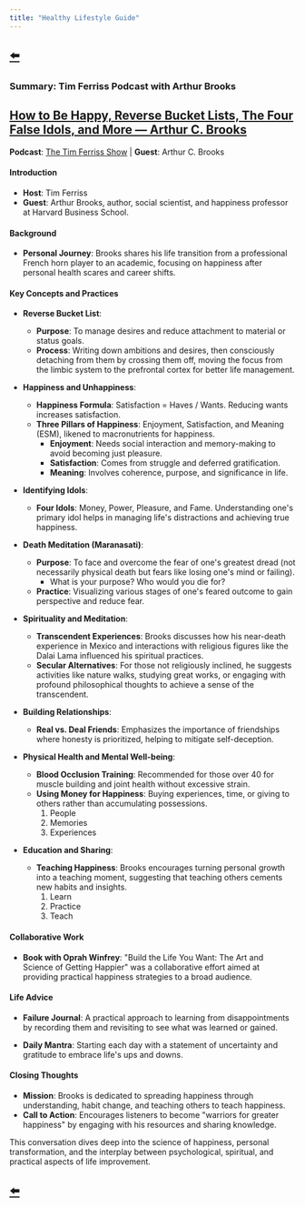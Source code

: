 ```yaml
---
title: "Healthy Lifestyle Guide"
---
```


## [⬅️](/)

### **Summary: Tim Ferriss Podcast with Arthur Brooks**

## [How to Be Happy, Reverse Bucket Lists, The Four False Idols, and More — Arthur C. Brooks](https://www.youtube.com/watch?v=LFKY1scJepM)

**Podcast**: [The Tim Ferriss Show](https://tim.blog/podcast/) | **Guest**: Arthur C. Brooks

#### **Introduction**
- **Host**: Tim Ferriss
- **Guest**: Arthur Brooks, author, social scientist, and happiness professor at Harvard Business School.

#### **Background**
- **Personal Journey**: Brooks shares his life transition from a professional French horn player to an academic, focusing on happiness after personal health scares and career shifts.

#### **Key Concepts and Practices**

- **Reverse Bucket List**:
  - **Purpose**: To manage desires and reduce attachment to material or status goals.
  - **Process**: Writing down ambitions and desires, then consciously detaching from them by crossing them off, moving the focus from the limbic system to the prefrontal cortex for better life management.

- **Happiness and Unhappiness**:
  - **Happiness Formula**: Satisfaction = Haves / Wants. Reducing wants increases satisfaction.
  - **Three Pillars of Happiness**: Enjoyment, Satisfaction, and Meaning (ESM), likened to macronutrients for happiness.
    - **Enjoyment**: Needs social interaction and memory-making to avoid becoming just pleasure.
    - **Satisfaction**: Comes from struggle and deferred gratification.
    - **Meaning**: Involves coherence, purpose, and significance in life.

- **Identifying Idols**:
  - **Four Idols**: Money, Power, Pleasure, and Fame. Understanding one's primary idol helps in managing life's distractions and achieving true happiness.

- **Death Meditation (Maranasati)**:
  - **Purpose**: To face and overcome the fear of one's greatest dread (not necessarily physical death but fears like losing one's mind or failing).
    - What is your purpose? Who would you die for?
  - **Practice**: Visualizing various stages of one's feared outcome to gain perspective and reduce fear.


- **Spirituality and Meditation**:
  - **Transcendent Experiences**: Brooks discusses how his near-death experience in Mexico and interactions with religious figures like the Dalai Lama influenced his spiritual practices.
  - **Secular Alternatives**: For those not religiously inclined, he suggests activities like nature walks, studying great works, or engaging with profound philosophical thoughts to achieve a sense of the transcendent.

- **Building Relationships**:
  - **Real vs. Deal Friends**: Emphasizes the importance of friendships where honesty is prioritized, helping to mitigate self-deception.

- **Physical Health and Mental Well-being**:
  - **Blood Occlusion Training**: Recommended for those over 40 for muscle building and joint health without excessive strain.
  - **Using Money for Happiness**: Buying experiences, time, or giving to others rather than accumulating possessions.
    1. People
    2. Memories
    3. Experiences

- **Education and Sharing**:
  - **Teaching Happiness**: Brooks encourages turning personal growth into a teaching moment, suggesting that teaching others cements new habits and insights.
    1. Learn
    2. Practice
    3. Teach

#### **Collaborative Work**
- **Book with Oprah Winfrey**: "Build the Life You Want: The Art and Science of Getting Happier" was a collaborative effort aimed at providing practical happiness strategies to a broad audience.

#### **Life Advice**
- **Failure Journal**: A practical approach to learning from disappointments by recording them and revisiting to see what was learned or gained.

- **Daily Mantra**: Starting each day with a statement of uncertainty and gratitude to embrace life's ups and downs.

#### **Closing Thoughts**
- **Mission**: Brooks is dedicated to spreading happiness through understanding, habit change, and teaching others to teach happiness.
- **Call to Action**: Encourages listeners to become "warriors for greater happiness" by engaging with his resources and sharing knowledge.

This conversation dives deep into the science of happiness, personal transformation, and the interplay between psychological, spiritual, and practical aspects of life improvement.

## [⬅️](/)

